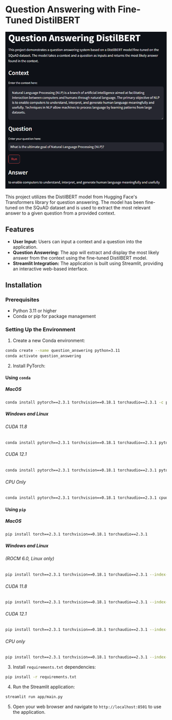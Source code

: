 # Question Answering with Fine-Tuned DistilBERT

![image](images/image001.png)

This project utilizes the DistilBERT model from Hugging Face's Transformers library for question answering. The model has been fine-tuned on the SQuAD dataset and is used to extract the most relevant answer to a given question from a provided context.

## Features

- **User Input:** Users can input a context and a question into the application.
- **Question Answering:** The app will extract and display the most likely answer from the context using the fine-tuned DistilBERT model.
- **Streamlit Integration:** The application is built using Streamlit, providing an interactive web-based interface.

## Installation

### Prerequisites

- Python 3.11 or higher
- Conda or pip for package management

### Setting Up the Environment

1. Create a new Conda environment:

```bash
conda create --name question_answering python=3.11
conda activate question_answering
```

2. Install PyTorch:

#### Using `conda`

##### MacOS

```bash
conda install pytorch==2.3.1 torchvision==0.18.1 torchaudio==2.3.1 -c pytorch
```
##### Windows and Linux

###### CUDA 11.8

```bash
conda install pytorch==2.3.1 torchvision==0.18.1 torchaudio==2.3.1 pytorch-cuda=11.8 -c pytorch -c nvidia
```

###### CUDA 12.1

```bash
conda install pytorch==2.3.1 torchvision==0.18.1 torchaudio==2.3.1 pytorch-cuda=12.1 -c pytorch -c nvidia
```

###### CPU Only

```bash
conda install pytorch==2.3.1 torchvision==0.18.1 torchaudio==2.3.1 cpuonly -c pytorch
```

#### Using `pip`

##### MacOS

```bash
pip install torch==2.3.1 torchvision==0.18.1 torchaudio==2.3.1
```

##### Windows and Linux

###### (ROCM 6.0, Linux only)

```bash
pip install torch==2.3.1 torchvision==0.18.1 torchaudio==2.3.1 --index-url https://download.pytorch.org/whl/rocm6.0
```

###### CUDA 11.8

```bash
pip install torch==2.3.1 torchvision==0.18.1 torchaudio==2.3.1 --index-url https://download.pytorch.org/whl/cu118
```

###### CUDA 12.1

```bash
pip install torch==2.3.1 torchvision==0.18.1 torchaudio==2.3.1 --index-url https://download.pytorch.org/whl/cu121
```

###### CPU only

```bash
pip install torch==2.3.1 torchvision==0.18.1 torchaudio==2.3.1 --index-url https://download.pytorch.org/whl/cpu
```

3. Install `requirements.txt` dependencies:

```bash
pip install -r requirements.txt
```

4. Run the Streamlit application:

```bash
streamlit run app/main.py
```

5. Open your web browser and navigate to `http://localhost:8501` to use the application.
